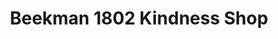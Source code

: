 ---
title: "Beekman 1802 Kindness Shop"
url: /sharon-springs/beekman-1802-kindness-shop/
shop: Allgemein
---